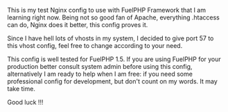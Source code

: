 This is my test Nginx config to use with FuelPHP Framework that I am learning right now. Being not so good fan of Apache, everything .htaccess can do, Nginx does it better, this config proves it.

Since I have hell lots of vhosts in my system, I decided to give port 57 to this vhost config, feel free to change according to your need. 

This config is well tested for FuelPHP 1.5. If you are using FuelPHP for your production better consult system admin before using this config, alternatively I am ready to help when I am free: if you need some professional config for development, but don't count on my words. It may take time.

Good luck !!!
